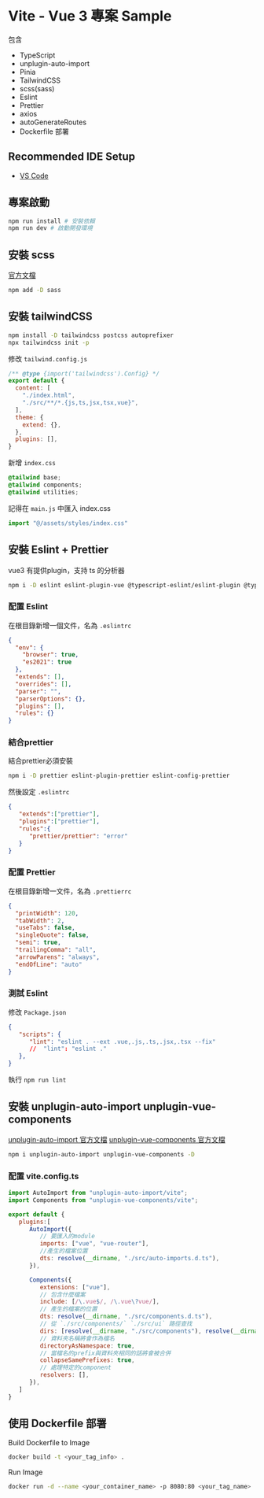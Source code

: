 # Vite - Vue 3 專案 Sample

包含
- TypeScript
- unplugin-auto-import
- Pinia
- TailwindCSS
- scss(sass)
- Eslint
- Prettier
- axios
- autoGenerateRoutes
- Dockerfile 部署

## Recommended IDE Setup

- [VS Code](https://code.visualstudio.com/)

## 專案啟動
```bash
npm run install # 安裝依賴
npm run dev # 啟動開發環境
```

## 安裝 scss
[官方文檔](https://sass-lang.com/)
```bash
npm add -D sass
```


## 安裝 tailwindCSS
```bash
npm install -D tailwindcss postcss autoprefixer
npx tailwindcss init -p
```

修改 `tailwind.config.js`

```js
/** @type {import('tailwindcss').Config} */
export default {
  content: [
    "./index.html",
    "./src/**/*.{js,ts,jsx,tsx,vue}",
  ],
  theme: {
    extend: {},
  },
  plugins: [],
}
```

新增 `index.css`
```css
@tailwind base;
@tailwind components;
@tailwind utilities;
```

記得在 `main.js` 中匯入 index.css
```js
import "@/assets/styles/index.css"
```


## 安裝 Eslint + Prettier
vue3 有提供plugin，支持 ts 的分析器
```bash
npm i -D eslint eslint-plugin-vue @typescript-eslint/eslint-plugin @typescript-eslint/parser
```

### 配置 Eslint
在根目錄新增一個文件，名為 `.eslintrc`
```json
{
  "env": {
    "browser": true,
    "es2021": true
  },
  "extends": [],
  "overrides": [],
  "parser": "",
  "parserOptions": {},
  "plugins": [],
  "rules": {}
}
```

### 結合prettier
結合prettier必須安裝
```bash
npm i -D prettier eslint-plugin-prettier eslint-config-prettier
```
然後設定 `.eslintrc`
```json
{
   "extends":["prettier"],
   "plugins":["prettier"],
   "rules":{
      "prettier/prettier": "error"
   }
}
```

### 配置 Prettier
在根目錄新增一文件，名為 `.prettierrc`
```json
{
  "printWidth": 120,
  "tabWidth": 2,
  "useTabs": false,
  "singleQuote": false,
  "semi": true,
  "trailingComma": "all",
  "arrowParens": "always",
  "endOfLine": "auto"
}

```

### 測試 Eslint
修改 `Package.json`
```json
{
   "scripts": {
      "lint": "eslint . --ext .vue,.js,.ts,.jsx,.tsx --fix"
      //  "lint": "eslint ."
   },
}
```
執行 `npm run lint`

## 安裝 unplugin-auto-import unplugin-vue-components
[unplugin-auto-import 官方文檔](https://www.npmjs.com/package/unplugin-auto-import/v/0.17.1)
[unplugin-vue-components 官方文檔](https://github.com/unplugin/unplugin-vue-components)
```bash
npm i unplugin-auto-import unplugin-vue-components -D
```

### 配置 vite.config.ts
```js
import AutoImport from "unplugin-auto-import/vite";
import Components from "unplugin-vue-components/vite";

export default {
   plugins:[
      AutoImport({
         // 要匯入的module
         imports: ["vue", "vue-router"], 
         //產生的檔案位置
         dts: resolve(__dirname, "./src/auto-imports.d.ts"), 
      }),

      Components({
         extensions: ["vue"],
         // 包含什麼檔案
         include: [/\.vue$/, /\.vue\?vue/],
         // 產生的檔案的位置
         dts: resolve(__dirname, "./src/components.d.ts"),
         // 從 `./src/components/` `./src/ui` 路徑查找
         dirs: [resolve(__dirname, "./src/components"), resolve(__dirname, "./src/ui")], 
         // 資料夾名稱將會作為檔名 
         directoryAsNamespace: true,
         // 當檔名的prefix與資料夾相同的話將會被合併
         collapseSamePrefixes: true,
         // 處理特定的component
         resolvers: [],
      }),
   ]
}
```

## 使用 Dockerfile 部署
Build Dockerfile to Image
```bash
docker build -t <your_tag_info> .
```

Run Image
```bash
docker run -d --name <your_container_name> -p 8080:80 <your_tag_name>
```